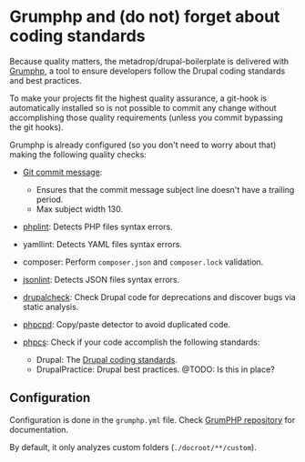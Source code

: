 # Grumphp and (do not) forget about coding standards

Because quality matters, the metadrop/drupal-boilerplate is delivered with [Grumphp](https://github.com/phpro/grumphp), a tool to ensure developers follow the Drupal coding standards and best practices.

To make your projects fit the highest quality assurance, a git-hook is automatically installed so is not possible to commit any change without accomplishing those quality requirements (unless you commit bypassing the git hooks).

Grumphp is already configured (so you don't need to worry about that) making the following quality checks:

- [Git commit message](https://github.com/phpro/grumphp/blob/master/doc/tasks/git_commit_message.md):
  - Ensures that the commit message subject line doesn't have a trailing period.
  - Max subject width 130.

- [phplint](https://github.com/overtrue/phplint): Detects PHP files syntax errors.
- yamllint: Detects YAML files syntax errors.
- composer: Perform `composer.json` and `composer.lock` validation.
- [jsonlint](https://github.com/Seldaek/jsonlint): Detects JSON files syntax errors.
- [drupalcheck](https://github.com/mglaman/drupal-check): Check Drupal code for deprecations and discover bugs via static analysis.
- [phpcpd](https://github.com/sebastianbergmann/phpcpd): Copy/paste detector to avoid duplicated code.
- [phpcs](https://github.com/squizlabs/PHP_CodeSniffer): Check if your code accomplish the following standards:
    - Drupal: The [Drupal coding standards](https://www.drupal.org/docs/develop/standards/coding-standards).
    - DrupalPractice: Drupal best practices. @TODO: Is this in place?



## Configuration


Configuration is done in the `grumphp.yml` file. Check [GrumPHP repository](https://github.com/phpro/grumphp) for documentation.

By default, it only analyzes custom folders (`./docroot/**/custom`).
